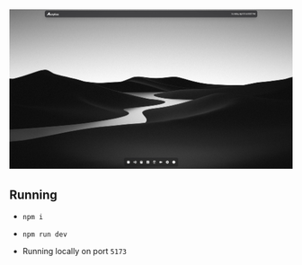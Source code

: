 <h2 align='center'>

<img src="https://github.com/StamTsag/acrylica/blob/main/.github/assets/preview.png" alt='Acrylica preview'>
  
</h2>

## Running

- `npm i`

- `npm run dev`

- Running locally on port `5173`

